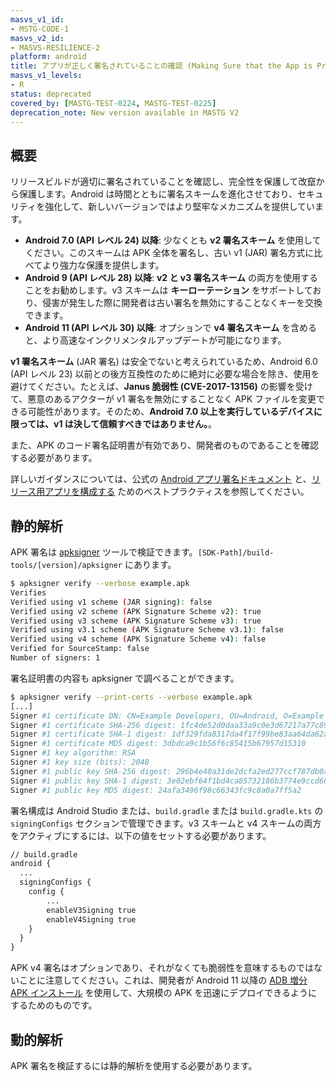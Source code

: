 ```yaml
---
masvs_v1_id:
- MSTG-CODE-1
masvs_v2_id:
- MASVS-RESILIENCE-2
platform: android
title: アプリが正しく署名されていることの確認 (Making Sure that the App is Properly Signed)
masvs_v1_levels:
- R
status: deprecated
covered_by: [MASTG-TEST-0224, MASTG-TEST-0225]
deprecation_note: New version available in MASTG V2
---
```


## 概要

リリースビルドが適切に署名されていることを確認し、完全性を保護して改竄から保護します。Android は時間とともに署名スキームを進化させており、セキュリティを強化して、新しいバージョンではより堅牢なメカニズムを提供しています。

- **Android 7.0 (API レベル 24) 以降**: 少なくとも **v2 署名スキーム** を使用してください。このスキームは APK 全体を署名し、古い v1 (JAR) 署名方式に比べてより強力な保護を提供します。
- **Android 9 (API レベル 28) 以降**: **v2 と v3 署名スキーム** の両方を使用することをお勧めします。v3 スキームは **キーローテーション** をサポートしており、侵害が発生した際に開発者は古い署名を無効にすることなくキーを交換できます。
- **Android 11 (API レベル 30) 以降**: オプションで **v4 署名スキーム** を含めると、より高速なインクリメンタルアップデートが可能になります。

**v1 署名スキーム** (JAR 署名) は安全でないと考えられているため、Android 6.0 (API レベル 23) 以前との後方互換性のために絶対に必要な場合を除き、使用を避けてください。たとえば、**Janus 脆弱性 (CVE-2017-13156)** の影響を受けて、悪意のあるアクターが v1 署名を無効にすることなく APK ファイルを変更できる可能性があります。そのため、**Android 7.0 以上を実行しているデバイスに限っては、v1 は決して信頼すべきではありません。**。

また、APK のコード署名証明書が有効であり、開発者のものであることを確認する必要があります。

詳しいガイダンスについては、公式の [Android アプリ署名ドキュメント](https://developer.android.com/studio/publish/app-signing) と、[リリース用アプリを構成する](https://developer.android.com/tools/publishing/preparing.html#publishing-configure) ためのベストプラクティスを参照してください。

## 静的解析

APK 署名は [apksigner](https://developer.android.com/tools/apksigner) ツールで検証できます。`[SDK-Path]/build-tools/[version]/apksigner` にあります。

```bash
$ apksigner verify --verbose example.apk
Verifies
Verified using v1 scheme (JAR signing): false
Verified using v2 scheme (APK Signature Scheme v2): true
Verified using v3 scheme (APK Signature Scheme v3): true
Verified using v3.1 scheme (APK Signature Scheme v3.1): false
Verified using v4 scheme (APK Signature Scheme v4): false
Verified for SourceStamp: false
Number of signers: 1
```

署名証明書の内容も apksigner で調べることができます。

```bash
$ apksigner verify --print-certs --verbose example.apk
[...]
Signer #1 certificate DN: CN=Example Developers, OU=Android, O=Example
Signer #1 certificate SHA-256 digest: 1fc4de52d0daa33a9c0e3d67217a77c895b46266ef020fad0d48216a6ad6cb70
Signer #1 certificate SHA-1 digest: 1df329fda8317da4f17f99be83aa64da62af406b
Signer #1 certificate MD5 digest: 3dbdca9c1b56f6c85415b67957d15310
Signer #1 key algorithm: RSA
Signer #1 key size (bits): 2048
Signer #1 public key SHA-256 digest: 296b4e40a31de2dcfa2ed277ccf787db0a524db6fc5eacdcda5e50447b3b1a26
Signer #1 public key SHA-1 digest: 3e02ebf64f1bd4ca85732186b3774e9ccd60cb86
Signer #1 public key MD5 digest: 24afa3496f98c66343fc9c8a0a7ff5a2
```

署名構成は Android Studio または、`build.gradle` または `build.gradle.kts` の `signingConfigs` セクションで管理できます。v3 スキームと v4 スキームの両方をアクティブにするには、以下の値をセットする必要があります。

```default
// build.gradle
android {
  ...
  signingConfigs {
    config {
        ...
        enableV3Signing true
        enableV4Signing true
    }
  }
}
```

APK v4 署名はオプションであり、それがなくても脆弱性を意味するものではないことに注意してください。これは、開発者が Android 11 以降の [ADB 増分 APK インストール](https://developer.android.com/about/versions/11/features#incremental) を使用して、大規模の APK を迅速にデプロイできるようにするためのものです。

## 動的解析

APK 署名を検証するには静的解析を使用する必要があります。
